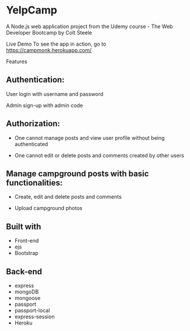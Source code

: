 # YelpCamp

A Node.js web application project from the Udemy course - The Web Developer Bootcamp by Colt Steele

Live Demo
To see the app in action, go to https://campmonk.herokuapp.com/

Features
## Authentication:

User login with username and password

Admin sign-up with admin code

## Authorization:

* One cannot manage posts and view user profile without being authenticated

* One cannot edit or delete posts and comments created by other users


## Manage campground posts with basic functionalities:

* Create, edit and delete posts and comments

* Upload campground photos

## Built with
* Front-end
* ejs
* Bootstrap
## Back-end
* express
* mongoDB
* mongoose
* passport
* passport-local
* express-session
* Heroku
